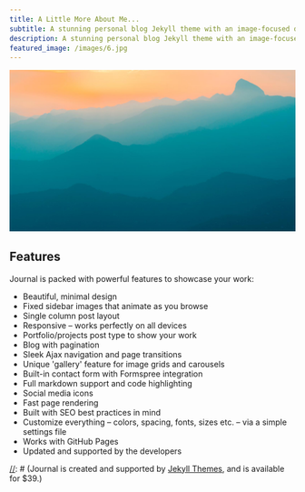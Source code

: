 ```yaml
---
title: A Little More About Me...
subtitle: A stunning personal blog Jekyll theme with an image-focused design.
description: A stunning personal blog Jekyll theme with an image-focused design.
featured_image: /images/6.jpg
---
```


![](/images/demo/demo-landscape.jpg)

## Features

Journal is packed with powerful features to showcase your work:

* Beautiful, minimal design
* Fixed sidebar images that animate as you browse
* Single column post layout
* Responsive – works perfectly on all devices
* Portfolio/projects post type to show your work
* Blog with pagination
* Sleek Ajax navigation and page transitions
* Unique 'gallery' feature for image grids and carousels
* Built-in contact form with Formspree integration
* Full markdown support and code highlighting
* Social media icons
* Fast page rendering
* Built with SEO best practices in mind
* Customize everything – colors, spacing, fonts, sizes etc. – via a simple settings file
* Works with GitHub Pages
* Updated and supported by the developers

[//]: # (## Get Index)

[//]: # (Journal is created and supported by [Jekyll Themes](https://jekyllthemes.io), and is available for $39.)

[//]: # (<a href="https://jekyllthemes.io/theme/journal-personal-jekyll-theme" class="button button--large">Get This Theme</a>)